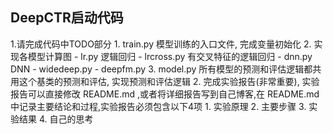## DeepCTR启动代码

1.请完成代码中TODO部分
    1. train.py 模型训练的入口文件, 完成变量初始化
    2. 实现各模型计算图
        - lr.py  逻辑回归
        - lrcross.py 有交叉特征的逻辑回归
        - dnn.py DNN
        - widedeep.py
        - deepfm.py
    3. model.py 所有模型的预测和评估逻辑都共用这个基类的预测和评估, 实现预测和评估逻辑
2. 完成实验报告(非常重要), 实验报告可以直接修改 README.md ,或者将详细报告写到自己博客,在 README.md 中记录主要结论和过程,实验报告必须包含以下4项
    1. 实验原理
    2. 主要步骤
    3. 实验结果
    4. 自己的思考

